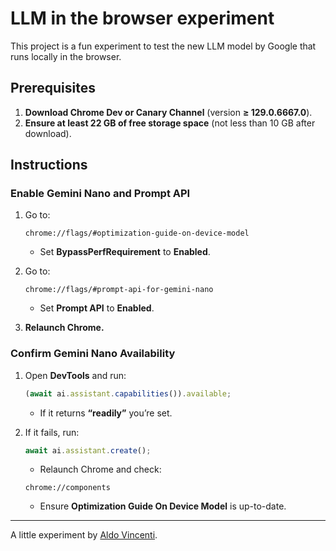 # LLM in the browser experiment

This project is a fun experiment to test the new LLM model by Google that runs locally in the browser.

## Prerequisites

1. **Download Chrome Dev or Canary Channel** (version **≥ 129.0.6667.0**).
2. **Ensure at least 22 GB of free storage space** (not less than 10 GB after download).

## Instructions

### Enable Gemini Nano and Prompt API

1. Go to: 
   ```
   chrome://flags/#optimization-guide-on-device-model
   ```
   - Set **BypassPerfRequirement** to **Enabled**.
   
2. Go to:
   ```
   chrome://flags/#prompt-api-for-gemini-nano
   ```
   - Set **Prompt API** to **Enabled**.

3. **Relaunch Chrome.**

### Confirm Gemini Nano Availability

1. Open **DevTools** and run:
   ```javascript
   (await ai.assistant.capabilities()).available;
   ```
   - If it returns **“readily”** you’re set.

2. If it fails, run:
   ```javascript
   await ai.assistant.create();
   ```
   - Relaunch Chrome and check:
   ```
   chrome://components
   ```
   - Ensure **Optimization Guide On Device Model** is up-to-date.

---

A little experiment by [Aldo Vincenti](https://www.linkedin.com/in/aldo-vincenti).
